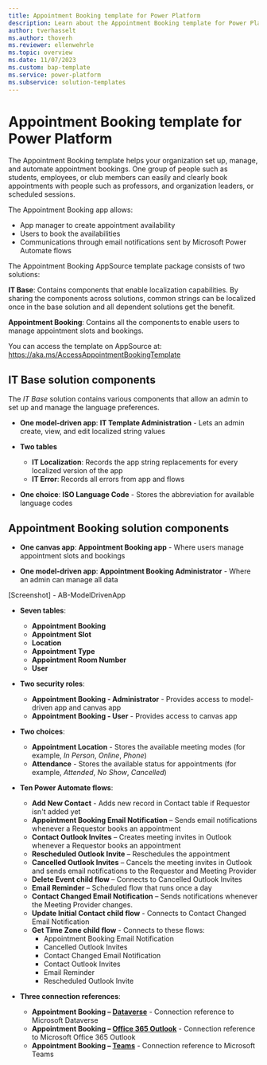 ```yaml
---
title: Appointment Booking template for Power Platform
description: Learn about the Appointment Booking template for Power Platform.
author: tverhasselt
ms.author: thoverh
ms.reviewer: ellenwehrle
ms.topic: overview
ms.date: 11/07/2023
ms.custom: bap-template
ms.service: power-platform
ms.subservice: solution-templates
---
```


# Appointment Booking template for Power Platform

The Appointment Booking template helps your organization set up, manage, and automate appointment bookings. One group of people such as students, employees, or club members can easily and clearly book appointments with people such as professors, and organization leaders, or scheduled sessions.

The Appointment Booking app allows:

- App manager to create appointment availability
- Users to book the availabilities
- Communications through email notifications sent by Microsoft Power Automate flows

The Appointment Booking AppSource template package consists of two solutions:

**IT Base**: Contains components that enable localization capabilities. By sharing the components across solutions, common strings can be localized once in the base solution and all dependent solutions get the benefit.

**Appointment Booking**: Contains all the components to enable users to manage appointment slots and bookings.

You can access the template on AppSource at: <https://aka.ms/AccessAppointmentBookingTemplate>

## IT Base solution components

The *IT Base* solution contains various components that allow an admin to set up and manage the language preferences.

- **One model-driven app**: **IT Template Administration** - Lets an admin create, view, and edit localized string values

- **Two tables**

  - **IT Localization**: Records the app string replacements for every localized version of the app
  - **IT Error**: Records all errors from app and flows
- **One choice**: **ISO Language Code** - Stores the abbreviation for available language codes

## Appointment Booking solution components

- **One canvas app**: **Appointment Booking app** - Where users manage appointment slots and bookings

- **One model-driven app**: **Appointment Booking Administrator** - Where an admin can manage all data

[Screenshot] - AB-ModelDrivenApp

- **Seven tables**:

  - **Appointment Booking**
  - **Appointment Slot**
  - **Location**
  - **Appointment Type**
  - **Appointment Room Number**
  - **User**  

- **Two security roles**:
  - **Appointment Booking - Administrator** - Provides access to model-driven app and canvas app
  - **Appointment Booking - User** - Provides access to canvas app

- **Two choices**:
  - **Appointment Location** - Stores the available meeting modes (for example, *In Person*, *Online*, *Phone*)
  - **Attendance** - Stores the available status for appointments (for example, *Attended*, *No Show*, *Cancelled*)

- **Ten Power Automate flows**:

  - **Add New Contact** - Adds new record in Contact table if Requestor isn't added yet
  - **Appointment Booking Email Notification** – Sends email notifications whenever a Requestor books an appointment
  - **Contact Outlook Invites** – Creates meeting invites in Outlook whenever a Requestor books an appointment
  - **Rescheduled Outlook Invite** – Reschedules the appointment
  - **Cancelled Outlook Invites** – Cancels the meeting invites in Outlook and sends email notifications to the Requestor and Meeting Provider
  - **Delete Event child flow** – Connects to Cancelled Outlook Invites
  - **Email Reminder** – Scheduled flow that runs once a day
  - **Contact Changed Email Notification** – Sends notifications whenever the Meeting Provider changes.
  - **Update Initial Contact child flow** - Connects to Contact Changed Email Notification
  - **Get Time Zone child flow** - Connects to these flows:
    - Appointment Booking Email Notification
    - Cancelled Outlook Invites
    - Contact Changed Email Notification
    - Contact Outlook Invites
    - Email Reminder
    - Rescheduled Outlook Invite

- **Three connection references**:

  - **Appointment Booking – [Dataverse](/connectors/commondataserviceforapps/)** - Connection reference to Microsoft Dataverse
  - **Appointment Booking – [Office 365 Outlook](/connectors/office365/)** - Connection reference to Microsoft Office 365 Outlook
  - **Appointment Booking – [Teams](/connectors/teams/)** - Connection reference to Microsoft Teams
